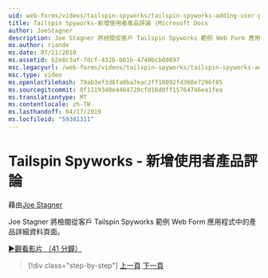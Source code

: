 ```yaml
---
uid: web-forms/videos/tailspin-spyworks/tailspin-spyworks-adding-user-product-reviews
title: Tailspin Spyworks-新增使用者產品評論 |Microsoft Docs
author: JoeStagner
description: Joe Stagner 將檢閱從客戶 Tailspin Spyworks 範例 Web Form 應用程式中的產品詳細資料頁面。
ms.author: riande
ms.date: 07/21/2010
ms.assetid: b2e8c3af-7dcf-432b-b01b-4740bcb00897
msc.legacyurl: /web-forms/videos/tailspin-spyworks/tailspin-spyworks-adding-user-product-reviews
msc.type: video
ms.openlocfilehash: 79ab3ef3d8fa0ba7eac2ff18092fd360e7296f85
ms.sourcegitcommit: 0f1119340e4464720cfd16d0ff15764746ea1fea
ms.translationtype: MT
ms.contentlocale: zh-TW
ms.lasthandoff: 04/17/2019
ms.locfileid: "59381311"
---
```

# <a name="tailspin-spyworks---adding-user-product-reviews"></a>Tailspin Spyworks - 新增使用者產品評論

藉由[Joe Stagner](https://github.com/JoeStagner)

Joe Stagner 將檢閱從客戶 Tailspin Spyworks 範例 Web Form 應用程式中的產品詳細資料頁面。

[&#9654;觀看影片 （41 分鐘）](https://channel9.msdn.com/Blogs/ASP-NET-Site-Videos/tailspin-spyworks-adding-user-product-reviews)

> [!div class="step-by-step"]
> [上一頁](tailspin-spyworks-final-check-out.md)
> [下一頁](tailspin-spyworks-displaying-user-reviews.md)
